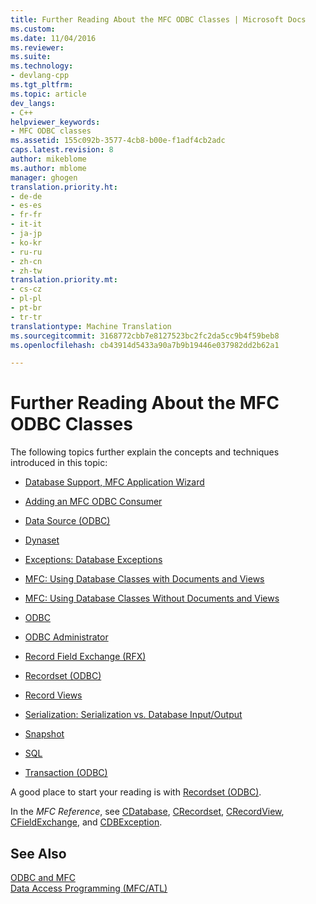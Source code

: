 ```yaml
---
title: Further Reading About the MFC ODBC Classes | Microsoft Docs
ms.custom: 
ms.date: 11/04/2016
ms.reviewer: 
ms.suite: 
ms.technology:
- devlang-cpp
ms.tgt_pltfrm: 
ms.topic: article
dev_langs:
- C++
helpviewer_keywords:
- MFC ODBC classes
ms.assetid: 155c092b-3577-4cb8-b00e-f1adf4cb2adc
caps.latest.revision: 8
author: mikeblome
ms.author: mblome
manager: ghogen
translation.priority.ht:
- de-de
- es-es
- fr-fr
- it-it
- ja-jp
- ko-kr
- ru-ru
- zh-cn
- zh-tw
translation.priority.mt:
- cs-cz
- pl-pl
- pt-br
- tr-tr
translationtype: Machine Translation
ms.sourcegitcommit: 3168772cbb7e8127523bc2fc2da5cc9b4f59beb8
ms.openlocfilehash: cb43914d5433a90a7b9b19446e037982dd2b62a1

---
```

# Further Reading About the MFC ODBC Classes
The following topics further explain the concepts and techniques introduced in this topic:  
  
-   [Database Support, MFC Application Wizard](../../mfc/reference/database-support-mfc-application-wizard.md)  
  
-   [Adding an MFC ODBC Consumer](../../mfc/reference/adding-an-mfc-odbc-consumer.md)  
  
-   [Data Source (ODBC)](../../data/odbc/data-source-odbc.md)  
  
-   [Dynaset](../../data/odbc/dynaset.md)  
  
-   [Exceptions: Database Exceptions](../../mfc/exceptions-database-exceptions.md)  
  
-   [MFC: Using Database Classes with Documents and Views](../../data/mfc-using-database-classes-with-documents-and-views.md)  
  
-   [MFC: Using Database Classes Without Documents and Views](../../data/mfc-using-database-classes-without-documents-and-views.md)  
  
-   [ODBC](../../data/odbc/odbc-basics.md)  
  
-   [ODBC Administrator](../../data/odbc/odbc-administrator.md)  
  
-   [Record Field Exchange (RFX)](../../data/odbc/record-field-exchange-rfx.md)  
  
-   [Recordset (ODBC)](../../data/odbc/recordset-odbc.md)  
  
-   [Record Views](../../data/record-views-mfc-data-access.md)  
  
-   [Serialization: Serialization vs. Database Input/Output](../../mfc/serialization-serialization-vs-database-input-output.md)  
  
-   [Snapshot](../../data/odbc/snapshot.md)  
  
-   [SQL](../../data/odbc/sql.md)  
  
-   [Transaction (ODBC)](../../data/odbc/transaction-odbc.md)  
  
 A good place to start your reading is with [Recordset (ODBC)](../../data/odbc/recordset-odbc.md).  
  
 In the *MFC Reference*, see [CDatabase](../../mfc/reference/cdatabase-class.md), [CRecordset](../../mfc/reference/crecordset-class.md), [CRecordView](../../mfc/reference/crecordview-class.md), [CFieldExchange](../../mfc/reference/cfieldexchange-class.md), and [CDBException](../../mfc/reference/cdbexception-class.md).  
  
## See Also  
 [ODBC and MFC](../../data/odbc/odbc-and-mfc.md)   
 [Data Access Programming (MFC/ATL)](../../data/data-access-programming-mfc-atl.md)


<!--HONumber=Jan17_HO2-->



